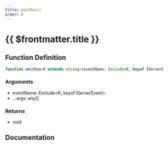 ```yaml
---
title: emitRaw()
order: 0
---
```


# {{ $frontmatter.title }}

## Function Definition

```ts
function emitRaw<K extends string>(eventName: Exclude<K, keyof IServerEvent>, ...args: any[]): void;
```

### Arguments

* eventName: Exclude\<K, keyof IServerEvent\>
* ...args: any[]

### Returns

* void

## Documentation

<!--@include: ./parts/emitRaw.md-->
